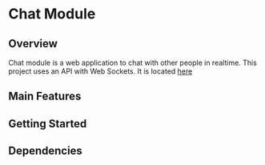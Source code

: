 # Chat Module

## Overview
Chat module is a web application to chat with other people in realtime.
This project uses an API with Web Sockets. It is located [here](https://github.com/pavel-piatetskii/chat-module-ws-api)

## Main Features

## Getting Started

## Dependencies
